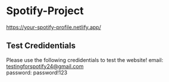 # Spotify-Project

https://your-spotify-profile.netlify.app/

## Test Credidentials
Please use the following credidentials to test the website!
email: testingforspotify24@gmail.com </br >
password: password!123
